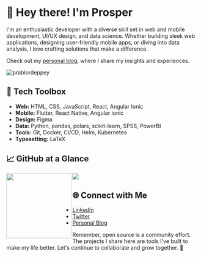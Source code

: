 # 🌟 Hey there! I'm Prosper

I'm an enthusiastic developer with a diverse skill set in web and mobile development, UI/UX design, and data science. Whether building sleek web applications, designing user-friendly mobile apps, or diving into data analysis, I love crafting solutions that make a difference. 

Check out my [personal blog](https://prablordeppey.github.io), where I share my insights and experiences.

<p align="left"> <img src="https://komarev.com/ghpvc/?username=prablordeppey&label=Profile%20views&color=0e75b6&style=flat" alt="prablordeppey" /> </p>

## 🔧 Tech Toolbox

- **Web:** HTML, CSS, JavaScript, React, Angular Ionic
- **Mobile:** Flutter, React Native, Angular ionic
- **Design:** Figma
- **Data:** Python, pandas, polars, scikit-learn, SPSS, PowerBI
- **Tools:** Git, Docker, CI/CD, Helm, Kubernetes
- **Typesetting:** LaTeX

## 📈 GitHub at a Glance

<div>
    <img height="170" align="left" src="https://github-readme-stats.vercel.app/api?username=prablordeppey&count_private=true&include_all_commits=true" />
  <img src="https://github-readme-streak-stats.herokuapp.com/?user=prablordeppey&theme=radical" />
</div>


## 🌐 Connect with Me

- [LinkedIn](https://www.linkedin.com/in/prosper-ablordeppey-67665aa5/)
- [Twitter](https://twitter.com/prablordeppey)
- [Personal Blog](https://prablordeppey.github.io)

Remember, open source is a community effort. The projects I share here are tools I've built to make my life better. Let's continue to collaborate and grow together. 💜
